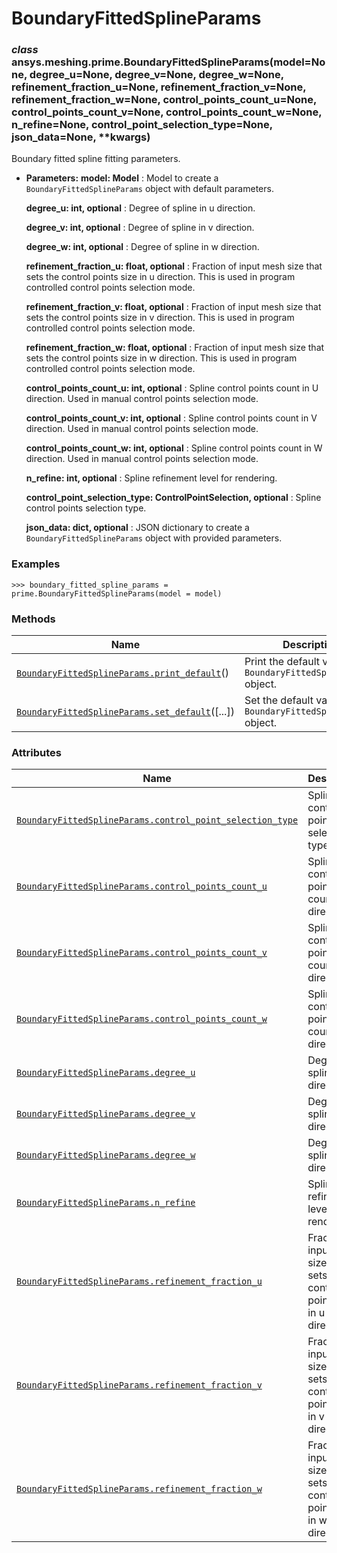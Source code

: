 # BoundaryFittedSplineParams

<a id="ansys.meshing.prime.BoundaryFittedSplineParams"></a>

### *class* ansys.meshing.prime.BoundaryFittedSplineParams(model=None, degree_u=None, degree_v=None, degree_w=None, refinement_fraction_u=None, refinement_fraction_v=None, refinement_fraction_w=None, control_points_count_u=None, control_points_count_v=None, control_points_count_w=None, n_refine=None, control_point_selection_type=None, json_data=None, \*\*kwargs)

Boundary fitted spline fitting parameters.

* **Parameters:**
  **model: Model**
  : Model to create a `BoundaryFittedSplineParams` object with default parameters.

  **degree_u: int, optional**
  : Degree of spline in u direction.

  **degree_v: int, optional**
  : Degree of spline in v direction.

  **degree_w: int, optional**
  : Degree of spline in w direction.

  **refinement_fraction_u: float, optional**
  : Fraction of input mesh size that sets the control points size in u direction. This is used in program controlled control points selection mode.

  **refinement_fraction_v: float, optional**
  : Fraction of input mesh size that sets the control points size in v direction. This is used in program controlled control points selection mode.

  **refinement_fraction_w: float, optional**
  : Fraction of input mesh size that sets the control points size in w direction. This is used in program controlled control points selection mode.

  **control_points_count_u: int, optional**
  : Spline control points count in U direction. Used in manual control points selection mode.

  **control_points_count_v: int, optional**
  : Spline control points count in V direction. Used in manual control points selection mode.

  **control_points_count_w: int, optional**
  : Spline control points count in W direction. Used in manual control points selection mode.

  **n_refine: int, optional**
  : Spline refinement level for rendering.

  **control_point_selection_type: ControlPointSelection, optional**
  : Spline control points selection type.

  **json_data: dict, optional**
  : JSON dictionary to create a `BoundaryFittedSplineParams` object with provided parameters.

### Examples

```pycon
>>> boundary_fitted_spline_params = prime.BoundaryFittedSplineParams(model = model)
```

<!-- !! processed by numpydoc !! -->

### Methods

| Name | Description |
|--------------------------------------------------------------------------------------------------------------------------------------------------------------------------------|--------------------------------------------------------------------|
| [`BoundaryFittedSplineParams.print_default`](ansys.meshing.prime.BoundaryFittedSplineParams.print_default.md#ansys.meshing.prime.BoundaryFittedSplineParams.print_default)()   | Print the default values of `BoundaryFittedSplineParams` object.   |
| [`BoundaryFittedSplineParams.set_default`](ansys.meshing.prime.BoundaryFittedSplineParams.set_default.md#ansys.meshing.prime.BoundaryFittedSplineParams.set_default)([...])    | Set the default values of the `BoundaryFittedSplineParams` object. |

### Attributes

| Name | Description |
|---------------------------------------------------------------------------------------------------------------------------------------------------------------------------------------------------------------------------|-------------------------------------------------------------------------------|
| [`BoundaryFittedSplineParams.control_point_selection_type`](ansys.meshing.prime.BoundaryFittedSplineParams.control_point_selection_type.md#ansys.meshing.prime.BoundaryFittedSplineParams.control_point_selection_type)   | Spline control points selection type.                                         |
| [`BoundaryFittedSplineParams.control_points_count_u`](ansys.meshing.prime.BoundaryFittedSplineParams.control_points_count_u.md#ansys.meshing.prime.BoundaryFittedSplineParams.control_points_count_u)                     | Spline control points count in U direction.                                   |
| [`BoundaryFittedSplineParams.control_points_count_v`](ansys.meshing.prime.BoundaryFittedSplineParams.control_points_count_v.md#ansys.meshing.prime.BoundaryFittedSplineParams.control_points_count_v)                     | Spline control points count in V direction.                                   |
| [`BoundaryFittedSplineParams.control_points_count_w`](ansys.meshing.prime.BoundaryFittedSplineParams.control_points_count_w.md#ansys.meshing.prime.BoundaryFittedSplineParams.control_points_count_w)                     | Spline control points count in W direction.                                   |
| [`BoundaryFittedSplineParams.degree_u`](ansys.meshing.prime.BoundaryFittedSplineParams.degree_u.md#ansys.meshing.prime.BoundaryFittedSplineParams.degree_u)                                                               | Degree of spline in u direction.                                              |
| [`BoundaryFittedSplineParams.degree_v`](ansys.meshing.prime.BoundaryFittedSplineParams.degree_v.md#ansys.meshing.prime.BoundaryFittedSplineParams.degree_v)                                                               | Degree of spline in v direction.                                              |
| [`BoundaryFittedSplineParams.degree_w`](ansys.meshing.prime.BoundaryFittedSplineParams.degree_w.md#ansys.meshing.prime.BoundaryFittedSplineParams.degree_w)                                                               | Degree of spline in w direction.                                              |
| [`BoundaryFittedSplineParams.n_refine`](ansys.meshing.prime.BoundaryFittedSplineParams.n_refine.md#ansys.meshing.prime.BoundaryFittedSplineParams.n_refine)                                                               | Spline refinement level for rendering.                                        |
| [`BoundaryFittedSplineParams.refinement_fraction_u`](ansys.meshing.prime.BoundaryFittedSplineParams.refinement_fraction_u.md#ansys.meshing.prime.BoundaryFittedSplineParams.refinement_fraction_u)                        | Fraction of input mesh size that sets the control points size in u direction. |
| [`BoundaryFittedSplineParams.refinement_fraction_v`](ansys.meshing.prime.BoundaryFittedSplineParams.refinement_fraction_v.md#ansys.meshing.prime.BoundaryFittedSplineParams.refinement_fraction_v)                        | Fraction of input mesh size that sets the control points size in v direction. |
| [`BoundaryFittedSplineParams.refinement_fraction_w`](ansys.meshing.prime.BoundaryFittedSplineParams.refinement_fraction_w.md#ansys.meshing.prime.BoundaryFittedSplineParams.refinement_fraction_w)                        | Fraction of input mesh size that sets the control points size in w direction. |
<!-- vale on -->